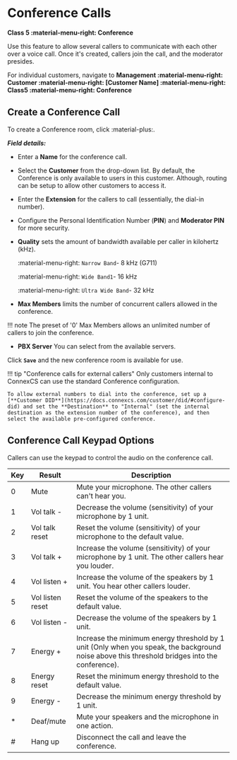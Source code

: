 # Conference Calls

**Class 5 :material-menu-right: Conference**

Use this feature to allow several callers to communicate with each other over a voice call. Once it's created, callers join the call, and the moderator presides.

For individual customers, navigate to **Management :material-menu-right: Customer :material-menu-right: [Customer Name] :material-menu-right: Class5 :material-menu-right: Conference**

## Create a Conference Call

To create a Conference room, click :material-plus:.

***Field details:***

* Enter a **Name** for the conference call.
* Select the **Customer** from the drop-down list. By default, the Conference is only available to users in this customer.
    Although, routing can be setup to allow other customers to access it.
* Enter the **Extension** for the callers to call (essentially, the dial-in number).
* Configure the Personal Identification Number (**PIN**) and **Moderator PIN** for more security.
* **Quality** sets the amount of bandwidth available per caller in kilohertz (kHz).

    :material-menu-right: `Narrow Band`- 8 kHz (G711)

    :material-menu-right: `Wide Band1`- 16 kHz

    :material-menu-right: `Ultra Wide Band`- 32 kHz

* **Max Members** limits the number of concurrent callers allowed in the conference.

!!! note
    The preset of '0' Max Members allows an unlimited number of callers to join the conference.

* **PBX Server** You can select from the available servers.

Click **`Save`** and the new conference room is available for use.

!!! tip "Conference calls for external callers"
    Only customers internal to ConnexCS can use the standard Conference configuration.

    To allow external numbers to dial into the conference, set up a [**Customer DID**](https://docs.connexcs.com/customer/did/#configure-did) and set the **Destination** to "Internal" (set the internal destination as the extension number of the conference), and then select the available pre-configured conference.

## Conference Call Keypad Options

Callers can use the keypad to control the audio on the conference call.

|Key|Result|Description|
|-------|------|------|
|0|Mute|Mute your microphone. The other callers can't hear you.|
|1|Vol talk -|Decrease the volume (sensitivity) of your microphone by 1 unit.|
|2|Vol talk reset|Reset the volume (sensitivity) of your microphone to the default value.|
|3|Vol talk +|Increase the volume (sensitivity) of your microphone by 1 unit. The other callers hear you louder.|
|4|Vol listen +|Increase the volume of the speakers by 1 unit. You hear other callers louder.|
|5|Vol listen reset|Reset the volume of the speakers to the default value.|
|6|Vol listen -|Decrease the volume of the speakers by 1 unit.|
|7|Energy +|Increase the minimum energy threshold by 1 unit (Only when you speak, the background noise above this threshold bridges into the conference).|
|8|Energy reset|Reset the minimum energy threshold to the default value.|
|9|Energy -|Decrease the minimum energy threshold by 1 unit.|
|\*|Deaf/mute|Mute your speakers and the microphone in one action.|
|#|Hang up|Disconnect the call and leave the conference.|

[conference]: /class5/img/conference1.png "Add Conference"
<!--stackedit_data:
eyJoaXN0b3J5IjpbLTEyNzY5MzE5MTBdfQ==
-->